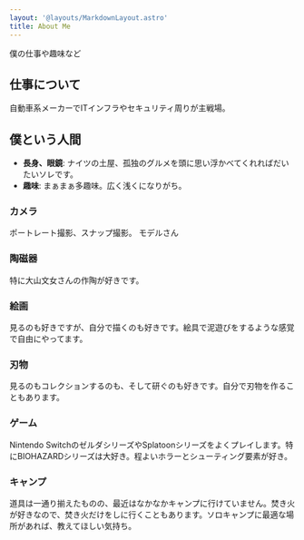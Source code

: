 ```yaml
---
layout: '@layouts/MarkdownLayout.astro'
title: About Me
---
```


僕の仕事や趣味など

## 仕事について

自動車系メーカーでITインフラやセキュリティ周りが主戦場。

## 僕という人間

*   **長身、眼鏡**: ナイツの土屋、孤独のグルメを頭に思い浮かべてくれればだいたいソレです。
*   **趣味**: まぁまぁ多趣味。広く浅くになりがち。

### カメラ

ポートレート撮影、スナップ撮影。
モデルさん

### 陶磁器

特に大山文女さんの作陶が好きです。

### 絵画

見るのも好きですが、自分で描くのも好きです。絵具で泥遊びをするような感覚で自由にやってます。

### 刃物

見るのもコレクションするのも、そして研ぐのも好きです。自分で刃物を作ることもあります。

### ゲーム

Nintendo SwitchのゼルダシリーズやSplatoonシリーズをよくプレイします。特にBIOHAZARDシリーズは大好き。程よいホラーとシューティング要素が好き。

### キャンプ

道具は一通り揃えたものの、最近はなかなかキャンプに行けていません。焚き火が好きなので、焚き火だけをしに行くこともあります。ソロキャンプに最適な場所があれば、教えてほしい気持ち。

